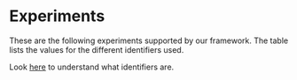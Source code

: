 # Experiments

These are the following experiments supported by our framework. The table lists the values for the different identifiers used.

Look [here](/VCL_POC/docs/manual/terminology.html#condition-identifiers) to understand what identifiers are.
